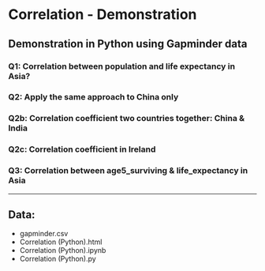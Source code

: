 # Correlation - Demonstration
## Demonstration in Python using Gapminder data

### Q1: Correlation between population and life expectancy in Asia?
### Q2: Apply the same approach to China only
### Q2b: Correlation coefficient two countries together: China & India
### Q2c: Correlation coefficient in Ireland
### Q3: Correlation between age5_surviving & life_expectancy in Asia

---
## Data:
- gapminder.csv
- Correlation (Python).html
- Correlation (Python).ipynb
- Correlation (Python).py
